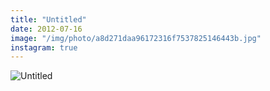```yaml
---
title: "Untitled"
date: 2012-07-16
image: "/img/photo/a8d271daa96172316f7537825146443b.jpg"
instagram: true
---
```


![Untitled](/img/photo/a8d271daa96172316f7537825146443b.jpg)
